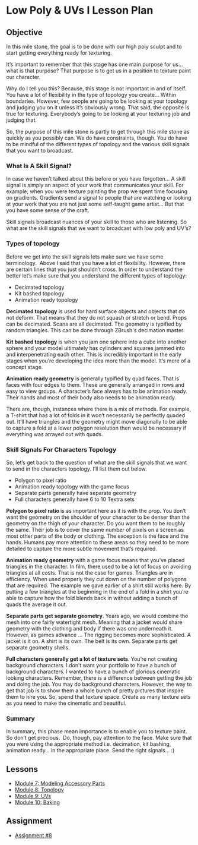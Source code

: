 # Low Poly & UVs I Lesson Plan

<h2><span>Objective</span></h2>
<p>In this mile stone, the goal is to be done with our high poly sculpt and to start getting everything ready for texturing.</p>
<p>It’s important to remember that this stage has one main purpose for us… what is that purpose? That purpose is to get us in a position to texture paint our character.</p>
<p>Why do I tell you this? Because, this stage is not important in and of itself. You have a lot of flexibility in the type of topology you create… Within boundaries. However, few people are going to be looking at your topology and judging you on it unless it’s obviously wrong. That said, the opposite is true for texturing. Everybody’s going to be looking at your texturing job and judging that.</p>
<p>So, the purpose of this mile stone is partly to get through this mile stone as quickly as you possibly can. We do have constraints, though. You do have to be mindful of the different types of topology and the various skill signals that you want to broadcast.</p>
<h3>What Is A Skill Signal?</h3>
<p>In case we haven’t talked about this before or you have forgotten… A skill signal is simply an aspect of your work that communicates your skill. For example, when you were texture painting the prop we spent time focusing on gradients. Gradients send a signal to people that are watching or looking at your work that you are not just some self-taught game artist… But that you have some sense of the craft.</p>
<p>Skill signals broadcast nuances of your skill to those who are listening. So what are the skill signals that we want to broadcast with low poly and UV‘s?</p>
<h3>Types of topology</h3>
<p>Before we get into the skill signals lets make sure we have some terminology.&nbsp; Above I said that you have a lot of flexibility. However, there are certain lines that you just shouldn’t cross. In order to understand the better let’s make sure that you understand the different types of topology:</p>
<ul>
    <li>Decimated topology</li>
    <li>Kit bashed topology</li>
    <li>Animation ready topology</li>
</ul>
<p><strong>Decimated topology</strong> is used for hard surface objects and objects that do not deform. That means that they do not squash or stretch or bend. Props can be decimated. Scans are all decimated. The geometry is typified by random triangles. This can be done through ZBrush's decimation master.</p>
<p><strong>Kit bashed topology</strong> is when you jam one sphere into a cube into another sphere and your model ultimately has cylinders and squares jammed into and interpenetrating each other. This is incredibly important in the early stages when you’re developing the idea more than the model. It’s more of a concept stage.</p>
<p><strong>Animation ready geometry</strong> is generally typified by quad faces. That is faces with four edges to them. These are generally arranged in rows and easy to view groups. A character’s face always has to be animation ready. Their hands and most of their body also needs to be animation ready.</p>
<p>There are, though, instances where there is a mix of methods. For example, a T-shirt that has a lot of folds in it won’t necessarily be perfectly quaded out. It’ll have triangles and the geometry might move diagonally to be able to capture a fold at a lower polygon resolution then would be necessary if everything was arrayed out with quads.</p>
<h3>Skill Signals For Characters Topology</h3>
<p>So, let’s get back to the question of what are the skill signals that we want to send in the characters topology. I’ll list them out below.</p>
<ul>
    <li>Polygon to pixel ratio</li>
    <li>Animation ready topology with the game focus</li>
    <li>Separate parts generally have separate geometry</li>
    <li>Full characters generally have 6 to 10 Textra sets</li>
</ul>
<p><strong>Polygon to pixel ratio </strong>is as important here as it is with the prop. You don’t want the geometry on the shoulder of your character to be denser than the geometry on the thigh of your character. Do you want them to be roughly the same. Their job is to cover the same number of pixels on a screen as most other parts of the body or clothing. The exception is the face and the hands. Humans pay more attention to these areas so they need to be more detailed to capture the more subtle movement that’s required.</p>
<p><strong>Animation ready geometry</strong> with a game focus means that you’ve placed triangles in the character. In film, there used to be a lot of focus on avoiding triangles at all costs. That is not the case for games. Triangles are in efficiency. When used properly they cut down on the number of polygons that are required. The example we gave earlier of a shirt still works here. By putting a few triangles at the beginning in the end of a fold in a shirt you’re able to capture how the fold blends back in without adding a bunch of quads the average it out.</p>
<p><strong>Separate parts get separate geometry</strong>. Years ago, we would combine the mesh into one fairly watertight mesh. Meaning that a jacket would share geometry with the clothing and body if there was one underneath it. However, as games advance … The rigging becomes more sophisticated. A jacket is it on. A shirt is its own. The belt is its own. Separate parts get separate geometry shells.</p>
<p><strong>Full characters generally get a lot of texture sets</strong>. You’re not creating background characters. I don’t want your portfolio to have a bunch of background characters. I wanted to have a bunch of glorious cinematic looking characters. Remember, there is a difference between getting the job and doing the job. You may do background characters. However, the way to get that job is to show them a whole bunch of pretty pictures that inspire them to hire you. So, spend that texture space. Create as many texture sets as you need to make the cinematic and beautiful.</p>
<h3>Summary</h3>
<p>In summary, this phase mean importance is to enable you to texture paint. So don’t get precious.&nbsp; Do, though, pay attention to the face. Make sure that you were using the appropriate method i.e. decimation, kit bashing, animation ready… in the appropriate place. Send the right signals... :)</p>
<h2>Lessons</h2>
<ul>
    <li><a class="inline_disabled" href="https://www.vertexschool.com/products/character-creation-for-games-in-unreal-engine-5-program-access/categories/2150946575" target="_blank">Module 7: Modeling Accessory Parts</a></li>
    <li><a class="inline_disabled" href="https://www.vertexschool.com/products/character-creation-for-games-in-unreal-engine-5-program-access/categories/2150946578" target="_blank">Module 8: Topology</a></li>
    <li><a class="inline_disabled" href="https://www.vertexschool.com/products/character-creation-for-games-in-unreal-engine-5-program-access/categories/2150946581" target="_blank">Module 9: UVs</a></li>
    <li><a class="inline_disabled" href="https://www.vertexschool.com/products/character-creation-for-games-in-unreal-engine-5-program-access/categories/2150946583" target="_blank">Module 10: Baking</a></li>
</ul>
<h2>Assignment</h2>
<ul>
    <li><a title="Assignment #5: Finish High Poly Sculpt" href="https://vertexschool.instructure.com/courses/285/assignments/2455" data-api-endpoint="https://vertexschool.instructure.com/api/v1/courses/285/assignments/2455" data-api-returntype="Assignment">Assignment #8</a></li>
</ul>
<p>&nbsp;</p>